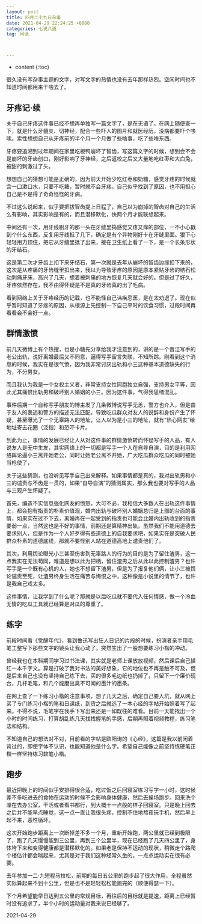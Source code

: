 ```yaml
---
layout: post
title: 四月二十九日杂事
date: 2021-04-29 22:24:25 +0800
categories: 七说八道
tag: 闲话



---
```


* content
{:toc}


很久没有写杂事主题的文字，对写文字的热情也没有去年那样热烈。空闲时间也不知道时间都用来干啥去了。

## 牙疼记·续

关于自己牙疼这件事已经不想再单独写一篇文字了，是在无语了。在网上随便查一下，就是什么牙髓炎、切神经，配合一些吓人的图片和就医经历，没病都要吓个哆嗦。索性想想自己从牙疼前的半个月一个月做了些啥事，吃了些啥东西。

牙疼要追溯到过年期间在家里吃板鸭崩坏了智齿，写这篇文字的时候，想到会不会是崩坏的牙齿创口，刚好影响了牙神经，之后返校之后又大量地吃红枣和大白兔，被甜的刺激过了头。

想想自己的猜想可能是正确的，因为前天开始少吃红枣和奶糖，感觉牙疼的时候就含一口漱口水，只要不吃糖，暂时就不会牙疼。自己似乎找到了原因，也不用担心自己是不是得了奇奇怪怪的牙病。

不过这么说起来，似乎要把拔智齿提上日程了，自己以为崩掉的智齿对自己的生活么有影响，其实影响是有的，而且潜移默化，快两个月才能联想起来。

中间还有一次，用牙线剔牙的那一头在牙缝里捣感觉又疼又痒的部位，一不小心戳到个什么东西，反复用牙线抵了几下，确定是有个异物刚好卡在牙缝里面。狠下心轻轻用力顶住，把它从牙缝里抵了出来，接在卫生纸上看了一下，是一个长条形状的牙结石。

这是第二次才牙齿上扣下来牙结石，第一次就是去年从崩坏的智齿边缘扣下来的，这次是从疼痛的牙齿缝里扣出来，我以为导致牙疼的原因是原本紧贴牙齿的结石松动刺痛牙床，高兴了几天，想着被刺痛的地方恢复几天就会好的。但是过了好久，牙疼依然存在，我不由得怀疑是不是真的牙齿真的出了毛病。

看到网络上关于牙疼经历的记载，也不能怪自己讳疾忌医，是在太劝退了。现在似乎暂时知道了牙疼的原因，从根源上先控制一下自己平时的饮食习惯，过段时间再看看会不会好一点。

## 群情激愤

前几天微博上有个热搜，也是小糖先分享给我才注意到的，讲的是一个晋江写手的老公出轨，说好离婚最后又不同意，逼得写手留言失联，不知所踪。刚看到这个消息的时候，我实在是很气愤，因为我非常讨厌出轨和小三这种基本道德缺失的行为，不分男女。

而且我认为我是一个女权主义者，非常支持女性同胞独立自强，支持男女平等，因此尤其痛恨出轨男和破坏别人婚姻的小三。因为这件事，气得我思绪混乱。

事件后期一个自称写手朋友的博主发了几条微博说写手无恙，警方也介入，但是由于友人的表述和警方的描述无法匹配，导致吃瓜群众对友人的说辞和身份产生了怀疑，甚至曝光了一个无辜路人的地址，让人以为是小三的地址，就有“热心网友”给地址寄去花圈（泛指）和恐吓卡片。

到此为止，事情的发展已经让人从对这件事的群情激愤转而怀疑写手的人品，有人说友人是无中生友，其实网络上的一切都是写手一个人在自导自演，目的是利用网络舆论逼小三离开她老公，同时让她老公离不开她，广大吃瓜群众吃瓜的同时被她当枪使了，

关于这些猜测，也没听见写手自己出来解释。如果事情都是真的，我对出轨男和小三的谴责与不齿是一贯的，如果“自导自演”的猜测属实，那么我也要对写手的人品与三观产生怀疑了。

首先，编造不实信息强化网友的愤怒，大可不必，我相信大多数人在出轨这件事情上，都会抱有指责的朴素价值观，婚内出轨与破坏别人婚姻总归是上部的台面的事情，如果实在过不下去，离婚再在一起受到的指责也可能会比婚内出轨收到的指责要弱一点，当然这也是不好的事情，前期还是算精神出轨。虽然我们不能用道德去要求别人，但是作为一个人好歹得有些道德上的自我要求吧，如果实在是突破人民群众朴素的道德底线，那就不要怪别人站在道德高地上谴责他们了。

其次，利用舆论曝光小三甚至伤害到无辜路人的行为的目的是为了留住渣男，这一点我实在无法苟同，难道是想以此为把柄，留住渣男之后从此以此控制渣男？也许写手是一个既有心机的人，她也不想留下渣男，但是为了报复他们俩，让小三被舆论谴责至死，让渣男终身生活在痛苦与悔恨之中，这种像是小说里的情节了，也许是我自己戏太多。

这件事情，让我学到了什么呢？那就是以后吃瓜就不要代入任何情感，做一个冷血无情的吃瓜工具就已经算是对瓜的尊重了。

## 练字

前段时间看《觉醒年代》，看到鲁迅写出狂人日记的片段的时候，扮演者亲手用毛笔工整写下那些文字的镜头让我心动了。突然生出了一股想要练习小楷的冲动。

曾经我也在本科期间学习过书法课，其实就是老师上课放放视频，然后课后自己描红一本千字文。算是打破了我对书法的美好想象，它的地位也不再是触不可及，但是后来自己也没有坚持自己练下去，买的很多毛边纸也扔掉了，只留下一个廉价砚台，几杆毛笔，和几个能磨出臭不可闻的墨汁的墨条。

在网上查了一下练习小楷的注意事项，想了几天之后，确定自己要入坑，就从网上买了专门练习小楷的笔和日课纸，到货之后就选了一本心经的字帖开始照着写了起来。不得不说，毛笔字在我手下写出来还是一如既往的难看。目前一天能找出一个小时的时间练习，打算胡乱练几天找找握笔的手感，后期再照着视频教程，练习笔法和结构。

不知道自己的想法对不对，目前看的字帖是欧阳询的《心经》，这篇是我以前闲着背过的，即使字体不认识，也能知道他是什么字。希望自己能像之前坚持练硬笔正楷一样坚持练习软笔小楷。

## 跑步

最近把晚上的时间似乎安排得很合适，吃过饭之后回寝室练习写字一小时，这时候差不多吃进去的食物在运动的时候不会影响身体健康，然后去操场跑步。回来洗个澡在去办公室，干活或者看书都行，到大概十一点般的样子回寝室。只是晚上回去之后并不能早点睡觉，这一点一直让我很头疼，控制不住地熬夜玩手机，然后早上起不来，恶性循环。

这次开始跑步距离上一次断掉差不多一个月，重新开始跑，两公里就已经到极限了，跑了几天慢慢能到三公里，再到三个公里半，现在已经跑了几天四公里了，身体垮下来和变得健康都是潜移默化的。如果老是保持不运动的现状，稍微走个路爬个楼估计都会喘起来，尤其是对于我们这种经常久坐的，一点点运动实在很有必要。

去年参加一二·九短程马拉松，前期的每日五公里的跑步起了很大作用，全程虽然实际算起来不到十公里，但是也不是轻轻松松能跑完的（顺便得瑟一下）。

下个月希望能早日达到五公里的常规目标，再往后的目标就是提速，距离上已经暂时没有追求了，半个小时的运动量对我来说已经够了。

2021-04-29